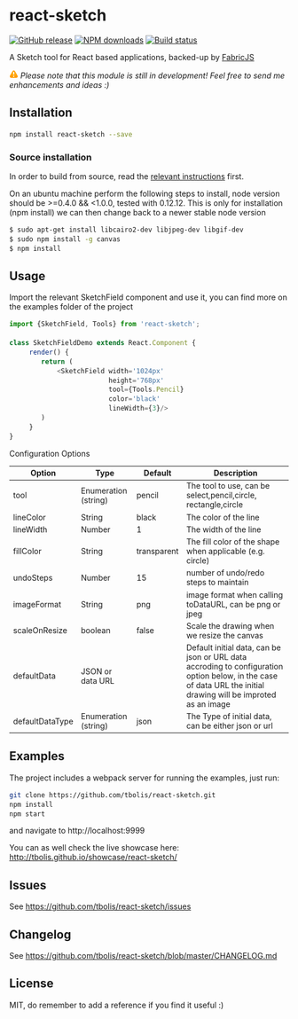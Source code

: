 # react-sketch

[![GitHub release][github-image]][github-url]
[![NPM downloads][downloads-image]][downloads-url]
[![Build status][travis-image]][travis-url]

A Sketch tool for React based applications, backed-up by [FabricJS](http://fabricjs.com/)

![warning-image] _Please note that this module is still in development! Feel free to send me enhancements and ideas :)_


## Installation

```sh
npm install react-sketch --save
```

### Source installation

In order to build from source, read the [relevant instructions](http://fabricjs.com/fabric-intro-part-4#node) first. 

On an ubuntu machine perform the following steps to install, node version should be >=0.4.0 && <1.0.0, tested with 0.12.12. 
This is only for installation (npm install) we can then change back to a newer stable node version

```sh
$ sudo apt-get install libcairo2-dev libjpeg-dev libgif-dev
$ sudo npm install -g canvas
$ npm install
```

## Usage

Import the relevant SketchField component and use it, you can find more on the examples folder of the project

```javascript
import {SketchField, Tools} from 'react-sketch';

class SketchFieldDemo extends React.Component {
     render() {
        return (
            <SketchField width='1024px' 
                         height='768px' 
                         tool={Tools.Pencil} 
                         color='black'
                         lineWidth={3}/>
        )
     }
}

```
Configuration Options

| Option  	        | Type                  | Default 	    | Description  	                                                    |    
|---                |---    	            |---	        |---                                                                |
| tool              | Enumeration (string)  | pencil        | The tool to use, can be select,pencil,circle, rectangle,circle    |
| lineColor         | String                | black         | The color of the line   	                                        |
| lineWidth         | Number                | 1             | The width of the line                                             | 
| fillColor         | String                | transparent   | The fill color of the shape when applicable (e.g. circle)         |
| undoSteps         | Number                | 15            | number of undo/redo steps to maintain                             |
| imageFormat       | String                | png           | image format when calling toDataURL, can be png or jpeg           | 
| scaleOnResize     | boolean               | false         | Scale the drawing when we resize the canvas                       |         
| defaultData       | JSON or data URL      |               | Default initial data, can be json or URL data accroding to configuration option below, in the case of data URL the initial drawing will be improted as an image |
| defaultDataType   | Enumeration (string)  | json          | The Type of initial data, can be either json or url               | 


## Examples

The project includes a webpack server for running the examples, just run:

```sh
git clone https://github.com/tbolis/react-sketch.git
npm install
npm start
```

and navigate to http://localhost:9999

You can as well check the live showcase here: http://tbolis.github.io/showcase/react-sketch/
                                         
## Issues

See https://github.com/tbolis/react-sketch/issues

## Changelog

See https://github.com/tbolis/react-sketch/blob/master/CHANGELOG.md

## License

MIT, do remember to add a reference if you find it useful :)

[warning-image]: /docs/img/warning.png
[github-image]: https://img.shields.io/github/release/tbolis/react-sketch.svg
[github-url]: https://github.com/tbolis/react-sketch/releases
[npm-image]: https://img.shields.io/npm/v/react-sketch.svg?style=flat
[npm-url]: https://www.npmjs.com/package/react-sketch
[downloads-image]: https://img.shields.io/npm/dm/react-sketch.svg?style=flat
[downloads-url]: https://www.npmjs.com/package/react-sketch
[travis-image]: https://img.shields.io/travis/tbolis/react-sketch.svg?style=flat
[travis-url]: https://travis-ci.org/tbolis/react-sketch
